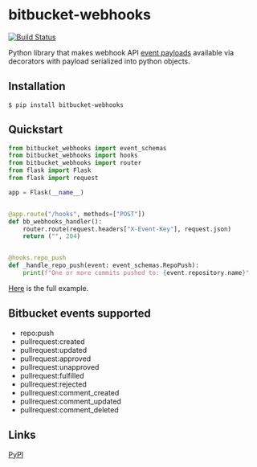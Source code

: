 # bitbucket-webhooks
 
[![Build Status](https://travis-ci.com/mukund-murali/bitbucket-webhooks.svg?branch=master)](https://travis-ci.com/mukund-murali/bitbucket-webhooks)

Python library that makes webhook API [event payloads](https://confluence.atlassian.com/bitbucket/event-payloads-740262817.html) available via decorators with payload serialized into python objects.


## Installation

```
$ pip install bitbucket-webhooks
```

## Quickstart

```python
from bitbucket_webhooks import event_schemas
from bitbucket_webhooks import hooks
from bitbucket_webhooks import router
from flask import Flask
from flask import request

app = Flask(__name__)


@app.route("/hooks", methods=["POST"])
def bb_webhooks_handler():
    router.route(request.headers["X-Event-Key"], request.json)
    return ("", 204)


@hooks.repo_push
def _handle_repo_push(event: event_schemas.RepoPush):
    print(f"One or more commits pushed to: {event.repository.name}"
```

[Here](https://github.com/mukund-murali/bitbucket-webhooks/tree/master/examples/sample_flask_app) is the full example.


## Bitbucket events supported

* repo:push
* pullrequest:created
* pullrequest:updated
* pullrequest:approved
* pullrequest:unapproved
* pullrequest:fulfilled
* pullrequest:rejected
* pullrequest:comment_created
* pullrequest:comment_updated
* pullrequest:comment_deleted


## Links

[PyPI](https://pypi.org/project/bitbucket-webhooks/)
